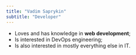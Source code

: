 ```yaml
---
title: "Vadim Saprykin"
subtitle: "Developer"
---
```


- Loves and has knowledge in __web development__;
- Is interested in DevOps engineering;
- Is also interested in mostly everything else in IT.
